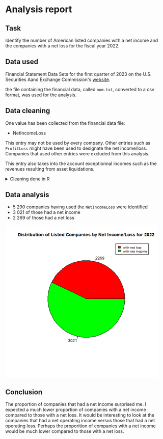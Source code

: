 # Analysis report
## Task

Identify the number of American listed companies with a net income and the companies with a net loss for the fiscal year 2022.

## Data used

Financial Statement Data Sets for the first quarter of 2023 on the U.S. Securities Aand Exchange Commission's [website](https://www.sec.gov/dera/data/financial-statement-data-sets).

the file containing the financial data, called ```num.txt```, converted to a csv format, was used for the analysis. 

## Data cleaning

One value has been collected from the financial data file:
- NetIncomeLoss

This entry may not be used by every company. Other entries such as ```ProfitLoss``` might have been used to designate the net income/loss. Companies that used other entries were excluded from this analysis.

This entry also takes into the account exceptionnal incomes such as the revenues resulting from asset liquidations.

<details>
  <summary>Cleaning done in R</summary>

```r
library(tidyr)

# Import of the file containing all numeric values in submitted documents to the SEC.
raw_data = read.csv('num.csv',sep = ',')

# Cleaning data
# Only keeping the NetIncomeLoss values because this is the chosen metric in this case
raw_data <- subset(raw_data, tag == "NetIncomeLoss")

# Remove entries where coregistrants are mentioned to only deal with consolidated data
raw_data <- subset(raw_data, coreg == "")

# We only keep entries related to an annual report
raw_data <- subset(raw_data, qtrs == 4)

# We only keep information for the end of year 2022
raw_data <- subset(raw_data, ddate == "20221231")

# Rotate table so that NetIncomeLoss for each entries are now columns 
rotated_data <- pivot_wider(raw_data, names_from = tag, values_from = value)

# Obtain the total number of companies that submitted financial statements to the SEC in 2022
unique_adsh_raw <- unique(rotated_data$adsh)

# We only keep entries for which the NetIncomeLoss are above 0
# These are companies that made money in the year
rotated_data <- subset(rotated_data, NetIncomeLoss > 0)

# Obtain the total number of companies that made a profit in 2022
unique_adsh_clean <- unique(rotated_data$adsh)

#### Data visualization ####

# Give the pie chart a file name
png(file = "net_income_loss_2022.jpg")

# labels for the pie chart
labels <- c("with net loss", "with net income")

# The values for each entry. That is cies that lost money in the year and cies that made money in the year
values <- c(length(unique_adsh_raw) - length(unique_adsh_clean), length(unique_adsh_clean))

# Colors of the chart slices
colors <- c("red", "green")

# the pie chart
pie(values, labels = values, radius = 0.75, col = colors, main = "Distribution of Listed Companies by Net Income/Loss for 2022")

# the legend of the pie chart
legend("topright", labels, cex = 0.8, fill = colors)

# saving the pie chart to a file
dev.off()
```
</details>
  
## Data analysis

- 5 290 companies having used the ```NetIncomeLoss``` were identified
- 3 021 of those had a net income
- 2 269 of those had a net loss

<img src="net_income_loss_2022.jpg">  
  
## Conclusion
  
The proportion of companies that had a net income surprised me. I expected a much lower proportion of companies with a net income compared to those with a net loss. It would be interesting to look at the companies that had a net operating income versus those that had a net operating loss. Perhaps the proporition of companies with a net income would be much lower compared to those with a net loss.
